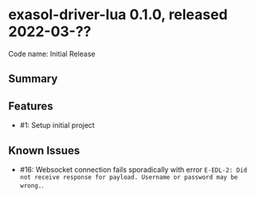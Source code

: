 # exasol-driver-lua 0.1.0, released 2022-03-??

Code name: Initial Release

## Summary

## Features

* #1: Setup initial project

## Known Issues

* #16: Websocket connection fails sporadically with error `E-EDL-2: Did not receive response for payload. Username or password may be wrong.`.